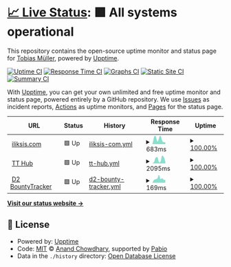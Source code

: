 # [📈 Live Status](https://iliksis.github.io/status.iliksis.com): <!--live status--> **🟩 All systems operational**

This repository contains the open-source uptime monitor and status page for [Tobias Müller](https://iliksis.github.io/status.iliksis.com), powered by [Upptime](https://github.com/upptime/upptime).

[![Uptime CI](https://github.com/iliksis/status.iliksis.com/workflows/Uptime%20CI/badge.svg)](https://github.com/iliksis/status.iliksis.com/actions?query=workflow%3A%22Uptime+CI%22)
[![Response Time CI](https://github.com/iliksis/status.iliksis.com/workflows/Response%20Time%20CI/badge.svg)](https://github.com/iliksis/status.iliksis.com/actions?query=workflow%3A%22Response+Time+CI%22)
[![Graphs CI](https://github.com/iliksis/status.iliksis.com/workflows/Graphs%20CI/badge.svg)](https://github.com/iliksis/status.iliksis.com/actions?query=workflow%3A%22Graphs+CI%22)
[![Static Site CI](https://github.com/iliksis/status.iliksis.com/workflows/Static%20Site%20CI/badge.svg)](https://github.com/iliksis/status.iliksis.com/actions?query=workflow%3A%22Static+Site+CI%22)
[![Summary CI](https://github.com/iliksis/status.iliksis.com/workflows/Summary%20CI/badge.svg)](https://github.com/iliksis/status.iliksis.com/actions?query=workflow%3A%22Summary+CI%22)

With [Upptime](https://upptime.js.org), you can get your own unlimited and free uptime monitor and status page, powered entirely by a GitHub repository. We use [Issues](https://github.com/iliksis/status.iliksis.com/issues) as incident reports, [Actions](https://github.com/iliksis/status.iliksis.com/actions) as uptime monitors, and [Pages](https://iliksis.github.io/status.iliksis.com) for the status page.

<!--start: status pages-->
<!-- This summary is generated by Upptime (https://github.com/upptime/upptime) -->
<!-- Do not edit this manually, your changes will be overwritten -->
<!-- prettier-ignore -->
| URL | Status | History | Response Time | Uptime |
| --- | ------ | ------- | ------------- | ------ |
| <img alt="" src="https://icons.duckduckgo.com/ip3/iliksis.com.ico" height="13"> [iliksis.com](https://iliksis.com) | 🟩 Up | [iliksis-com.yml](https://github.com/iliksis/status.iliksis.com/commits/HEAD/history/iliksis-com.yml) | <details><summary><img alt="Response time graph" src="./graphs/iliksis-com/response-time-week.png" height="20"> 683ms</summary><br><a href="https://status.iliksis.com/history/iliksis-com"><img alt="Response time 683" src="https://img.shields.io/endpoint?url=https%3A%2F%2Fraw.githubusercontent.com%2Filiksis%2Fstatus.iliksis.com%2FHEAD%2Fapi%2Filiksis-com%2Fresponse-time.json"></a><br><a href="https://status.iliksis.com/history/iliksis-com"><img alt="24-hour response time 309" src="https://img.shields.io/endpoint?url=https%3A%2F%2Fraw.githubusercontent.com%2Filiksis%2Fstatus.iliksis.com%2FHEAD%2Fapi%2Filiksis-com%2Fresponse-time-day.json"></a><br><a href="https://status.iliksis.com/history/iliksis-com"><img alt="7-day response time 683" src="https://img.shields.io/endpoint?url=https%3A%2F%2Fraw.githubusercontent.com%2Filiksis%2Fstatus.iliksis.com%2FHEAD%2Fapi%2Filiksis-com%2Fresponse-time-week.json"></a><br><a href="https://status.iliksis.com/history/iliksis-com"><img alt="30-day response time 683" src="https://img.shields.io/endpoint?url=https%3A%2F%2Fraw.githubusercontent.com%2Filiksis%2Fstatus.iliksis.com%2FHEAD%2Fapi%2Filiksis-com%2Fresponse-time-month.json"></a><br><a href="https://status.iliksis.com/history/iliksis-com"><img alt="1-year response time 683" src="https://img.shields.io/endpoint?url=https%3A%2F%2Fraw.githubusercontent.com%2Filiksis%2Fstatus.iliksis.com%2FHEAD%2Fapi%2Filiksis-com%2Fresponse-time-year.json"></a></details> | <details><summary><a href="https://status.iliksis.com/history/iliksis-com">100.00%</a></summary><a href="https://status.iliksis.com/history/iliksis-com"><img alt="All-time uptime 100.00%" src="https://img.shields.io/endpoint?url=https%3A%2F%2Fraw.githubusercontent.com%2Filiksis%2Fstatus.iliksis.com%2FHEAD%2Fapi%2Filiksis-com%2Fuptime.json"></a><br><a href="https://status.iliksis.com/history/iliksis-com"><img alt="24-hour uptime 100.00%" src="https://img.shields.io/endpoint?url=https%3A%2F%2Fraw.githubusercontent.com%2Filiksis%2Fstatus.iliksis.com%2FHEAD%2Fapi%2Filiksis-com%2Fuptime-day.json"></a><br><a href="https://status.iliksis.com/history/iliksis-com"><img alt="7-day uptime 100.00%" src="https://img.shields.io/endpoint?url=https%3A%2F%2Fraw.githubusercontent.com%2Filiksis%2Fstatus.iliksis.com%2FHEAD%2Fapi%2Filiksis-com%2Fuptime-week.json"></a><br><a href="https://status.iliksis.com/history/iliksis-com"><img alt="30-day uptime 100.00%" src="https://img.shields.io/endpoint?url=https%3A%2F%2Fraw.githubusercontent.com%2Filiksis%2Fstatus.iliksis.com%2FHEAD%2Fapi%2Filiksis-com%2Fuptime-month.json"></a><br><a href="https://status.iliksis.com/history/iliksis-com"><img alt="1-year uptime 100.00%" src="https://img.shields.io/endpoint?url=https%3A%2F%2Fraw.githubusercontent.com%2Filiksis%2Fstatus.iliksis.com%2FHEAD%2Fapi%2Filiksis-com%2Fuptime-year.json"></a></details>
| <img alt="" src="https://icons.duckduckgo.com/ip3/tthub.iliksis.com.ico" height="13"> [TT Hub](https://tthub.iliksis.com) | 🟩 Up | [tt-hub.yml](https://github.com/iliksis/status.iliksis.com/commits/HEAD/history/tt-hub.yml) | <details><summary><img alt="Response time graph" src="./graphs/tt-hub/response-time-week.png" height="20"> 2095ms</summary><br><a href="https://status.iliksis.com/history/tt-hub"><img alt="Response time 1996" src="https://img.shields.io/endpoint?url=https%3A%2F%2Fraw.githubusercontent.com%2Filiksis%2Fstatus.iliksis.com%2FHEAD%2Fapi%2Ftt-hub%2Fresponse-time.json"></a><br><a href="https://status.iliksis.com/history/tt-hub"><img alt="24-hour response time 2972" src="https://img.shields.io/endpoint?url=https%3A%2F%2Fraw.githubusercontent.com%2Filiksis%2Fstatus.iliksis.com%2FHEAD%2Fapi%2Ftt-hub%2Fresponse-time-day.json"></a><br><a href="https://status.iliksis.com/history/tt-hub"><img alt="7-day response time 2095" src="https://img.shields.io/endpoint?url=https%3A%2F%2Fraw.githubusercontent.com%2Filiksis%2Fstatus.iliksis.com%2FHEAD%2Fapi%2Ftt-hub%2Fresponse-time-week.json"></a><br><a href="https://status.iliksis.com/history/tt-hub"><img alt="30-day response time 1490" src="https://img.shields.io/endpoint?url=https%3A%2F%2Fraw.githubusercontent.com%2Filiksis%2Fstatus.iliksis.com%2FHEAD%2Fapi%2Ftt-hub%2Fresponse-time-month.json"></a><br><a href="https://status.iliksis.com/history/tt-hub"><img alt="1-year response time 1996" src="https://img.shields.io/endpoint?url=https%3A%2F%2Fraw.githubusercontent.com%2Filiksis%2Fstatus.iliksis.com%2FHEAD%2Fapi%2Ftt-hub%2Fresponse-time-year.json"></a></details> | <details><summary><a href="https://status.iliksis.com/history/tt-hub">100.00%</a></summary><a href="https://status.iliksis.com/history/tt-hub"><img alt="All-time uptime 100.00%" src="https://img.shields.io/endpoint?url=https%3A%2F%2Fraw.githubusercontent.com%2Filiksis%2Fstatus.iliksis.com%2FHEAD%2Fapi%2Ftt-hub%2Fuptime.json"></a><br><a href="https://status.iliksis.com/history/tt-hub"><img alt="24-hour uptime 100.00%" src="https://img.shields.io/endpoint?url=https%3A%2F%2Fraw.githubusercontent.com%2Filiksis%2Fstatus.iliksis.com%2FHEAD%2Fapi%2Ftt-hub%2Fuptime-day.json"></a><br><a href="https://status.iliksis.com/history/tt-hub"><img alt="7-day uptime 100.00%" src="https://img.shields.io/endpoint?url=https%3A%2F%2Fraw.githubusercontent.com%2Filiksis%2Fstatus.iliksis.com%2FHEAD%2Fapi%2Ftt-hub%2Fuptime-week.json"></a><br><a href="https://status.iliksis.com/history/tt-hub"><img alt="30-day uptime 100.00%" src="https://img.shields.io/endpoint?url=https%3A%2F%2Fraw.githubusercontent.com%2Filiksis%2Fstatus.iliksis.com%2FHEAD%2Fapi%2Ftt-hub%2Fuptime-month.json"></a><br><a href="https://status.iliksis.com/history/tt-hub"><img alt="1-year uptime 100.00%" src="https://img.shields.io/endpoint?url=https%3A%2F%2Fraw.githubusercontent.com%2Filiksis%2Fstatus.iliksis.com%2FHEAD%2Fapi%2Ftt-hub%2Fuptime-year.json"></a></details>
| <img alt="" src="https://icons.duckduckgo.com/ip3/d2bountytracker.com.ico" height="13"> [D2 BountyTracker](https://d2bountytracker.com) | 🟩 Up | [d2-bounty-tracker.yml](https://github.com/iliksis/status.iliksis.com/commits/HEAD/history/d2-bounty-tracker.yml) | <details><summary><img alt="Response time graph" src="./graphs/d2-bounty-tracker/response-time-week.png" height="20"> 169ms</summary><br><a href="https://status.iliksis.com/history/d2-bounty-tracker"><img alt="Response time 169" src="https://img.shields.io/endpoint?url=https%3A%2F%2Fraw.githubusercontent.com%2Filiksis%2Fstatus.iliksis.com%2FHEAD%2Fapi%2Fd2-bounty-tracker%2Fresponse-time.json"></a><br><a href="https://status.iliksis.com/history/d2-bounty-tracker"><img alt="24-hour response time 187" src="https://img.shields.io/endpoint?url=https%3A%2F%2Fraw.githubusercontent.com%2Filiksis%2Fstatus.iliksis.com%2FHEAD%2Fapi%2Fd2-bounty-tracker%2Fresponse-time-day.json"></a><br><a href="https://status.iliksis.com/history/d2-bounty-tracker"><img alt="7-day response time 169" src="https://img.shields.io/endpoint?url=https%3A%2F%2Fraw.githubusercontent.com%2Filiksis%2Fstatus.iliksis.com%2FHEAD%2Fapi%2Fd2-bounty-tracker%2Fresponse-time-week.json"></a><br><a href="https://status.iliksis.com/history/d2-bounty-tracker"><img alt="30-day response time 159" src="https://img.shields.io/endpoint?url=https%3A%2F%2Fraw.githubusercontent.com%2Filiksis%2Fstatus.iliksis.com%2FHEAD%2Fapi%2Fd2-bounty-tracker%2Fresponse-time-month.json"></a><br><a href="https://status.iliksis.com/history/d2-bounty-tracker"><img alt="1-year response time 169" src="https://img.shields.io/endpoint?url=https%3A%2F%2Fraw.githubusercontent.com%2Filiksis%2Fstatus.iliksis.com%2FHEAD%2Fapi%2Fd2-bounty-tracker%2Fresponse-time-year.json"></a></details> | <details><summary><a href="https://status.iliksis.com/history/d2-bounty-tracker">100.00%</a></summary><a href="https://status.iliksis.com/history/d2-bounty-tracker"><img alt="All-time uptime 100.00%" src="https://img.shields.io/endpoint?url=https%3A%2F%2Fraw.githubusercontent.com%2Filiksis%2Fstatus.iliksis.com%2FHEAD%2Fapi%2Fd2-bounty-tracker%2Fuptime.json"></a><br><a href="https://status.iliksis.com/history/d2-bounty-tracker"><img alt="24-hour uptime 100.00%" src="https://img.shields.io/endpoint?url=https%3A%2F%2Fraw.githubusercontent.com%2Filiksis%2Fstatus.iliksis.com%2FHEAD%2Fapi%2Fd2-bounty-tracker%2Fuptime-day.json"></a><br><a href="https://status.iliksis.com/history/d2-bounty-tracker"><img alt="7-day uptime 100.00%" src="https://img.shields.io/endpoint?url=https%3A%2F%2Fraw.githubusercontent.com%2Filiksis%2Fstatus.iliksis.com%2FHEAD%2Fapi%2Fd2-bounty-tracker%2Fuptime-week.json"></a><br><a href="https://status.iliksis.com/history/d2-bounty-tracker"><img alt="30-day uptime 100.00%" src="https://img.shields.io/endpoint?url=https%3A%2F%2Fraw.githubusercontent.com%2Filiksis%2Fstatus.iliksis.com%2FHEAD%2Fapi%2Fd2-bounty-tracker%2Fuptime-month.json"></a><br><a href="https://status.iliksis.com/history/d2-bounty-tracker"><img alt="1-year uptime 100.00%" src="https://img.shields.io/endpoint?url=https%3A%2F%2Fraw.githubusercontent.com%2Filiksis%2Fstatus.iliksis.com%2FHEAD%2Fapi%2Fd2-bounty-tracker%2Fuptime-year.json"></a></details>

<!--end: status pages-->

[**Visit our status website →**](https://iliksis.github.io/status.iliksis.com)

## 📄 License

- Powered by: [Upptime](https://github.com/upptime/upptime)
- Code: [MIT](./LICENSE) © [Anand Chowdhary](https://anandchowdhary.com), supported by [Pabio](https://pabio.com)
- Data in the `./history` directory: [Open Database License](https://opendatacommons.org/licenses/odbl/1-0/)
